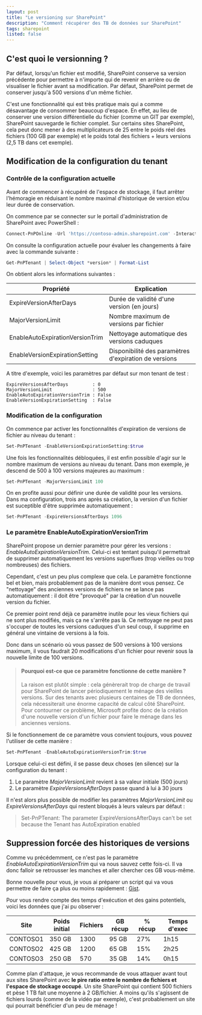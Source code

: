 ```yaml
---
layout: post
title: "Le versioning sur SharePoint"
description: "Comment récupérer des TB de données sur SharePoint"
tags: sharepoint
listed: false
---
```


## C'est quoi le versionning ?

Par défaut, lorsqu'un fichier est modifié, SharePoint conserve sa version précédente pour permettre à n'importe qui de revenir en arrière ou de visualiser le fichier avant sa modification. Par défaut, SharePoint permet de conserver jusqu'à 500 versions d'un même fichier.

C'est une fonctionnalité qui est très pratique mais qui a comme désavantage de consommer beaucoup d'espace. En effet, au lieu de conserver une version différentielle du fichier (comme un GIT par exemple), SharePoint sauvegarde le fichier complet. Sur certains sites SharePoint, cela peut donc mener à des multiplicateurs de 25 entre le poids réel des fichiers (100 GB par exemple) et le poids total des fichiers + leurs versions (2,5 TB dans cet exemple).

## Modification de la configuration du tenant

### Contrôle de la configuration actuelle

Avant de commencer à récupéré de l'espace de stockage, il faut arrêter l'hémoragie en réduisant le nombre maximal d'historique de version et/ou leur durée de conservation.

On commence par se connecter sur le portail d'administration de SharePoint avec PowerShell :

```powershell
Connect-PnPOnline -Url 'https://contoso-admin.sharepoint.com' -Interactive
```

On consulte la configuration actuelle pour évaluer les changements à faire avec la commande suivante :

```powershell
Get-PnPTenant | Select-Object *version* | Format-List
```

On obtient alors les informations suivantes :

Propriété | Explication
--------- | -----------
ExpireVersionAfterDays | Durée de validité d'une version (en jours)
MajorVersionLimit | Nombre maximum de versions par fichier
EnableAutoExpirationVersionTrim | Nettoyage automatique des versions caduques
EnableVersionExpirationSetting | Disponibilité des paramètres d'expiration de versions

A titre d'exemple, voici les paramètres par défaut sur mon tenant de test :

```plaintext
ExpireVersionsAfterDays         : 0
MajorVersionLimit               : 500
EnableAutoExpirationVersionTrim : False
EnableVersionExpirationSetting  : False
```

### Modification de la configuration

On commence par activer les fonctionnalités d'expiration de versions de fichier au niveau du tenant :

```powershell
Set-PnPTenant -EnableVersionExpirationSetting:$true
```

Une fois les fonctionnalités débloquées, il est enfin possible d'agir sur le nombre maximum de versions au niveau du tenant. Dans mon exemple, je descend de 500 à 100 versions majeures au maximum :

```powershell
Set-PnPTenant -MajorVersionLimit 100
```

On en profite aussi pour définir une durée de validité pour les versions. Dans ma configuration, trois ans après sa création, la version d'un fichier est suceptible d'être supprimée automatiquement :

```powershell
Set-PnPTenant -ExpireVersionsAfterDays 1096
```

### Le paramètre EnableAutoExpirationVersionTrim

SharePoint propose un dernier paramètre pour gérer les versions : *EnableAutoExpirationVersionTrim*. Celui-ci est tentant puisqu'il permettrait de supprimer automatiquement les versions superflues (trop vieilles ou trop nombreuses) des fichiers.

Cependant, c'est un peu plus complexe que cela. Le paramètre fonctionne bel et bien, mais probablement pas de la manière dont vous pensez. Ce "nettoyage" des anciennes versions de fichiers ne se lance pas automatiquement : il doit être "provoqué" par la création d'un nouvelle version du fichier.

Ce premier point rend déjà ce paramètre inutile pour les vieux fichiers qui ne sont plus modifiés, mais ça ne s'arrête pas là. Ce nettoyage ne peut pas s'occuper de toutes les versions caduques d'un seul coup, il supprime en général une vintaine de versions à la fois.

Donc dans un scénario où vous passez de 500 versions à 100 versions maximum, il vous faudrait 20 modifications d'un fichier pour revenir sous la nouvelle limite de 100 versions.

> #### Pourquoi est-ce que ce paramètre fonctionne de cette manière ?
>
> La raison est plutôt simple : cela génèrerait trop de charge de travail pour SharePoint de lancer périodiquement le ménage des vieilles versions. Sur des tenants avec plusieurs centaines de TB de données, cela nécessiterait une énorme capacité de calcul côté SharePoint. Pour contourner ce problème, Microsoft profite donc de la création d'une nouvelle version d'un fichier pour faire le ménage dans les anciennes versions.

Si le fonctionnement de ce paramètre vous convient toujours, vous pouvez l'utiliser de cette manière :

```powershell
Set-PnPTenant -EnableAutoExpirationVersionTrim:$true
```

Lorsque celui-ci est défini, il se passe deux choses (en silence) sur la configuration du tenant :

1. Le paramètre *MajorVersionLimit* revient à sa valeur initiale (500 jours)
2. Le paramètre *ExpireVersionsAfterDays* passe quand à lui à 30 jours

Il n'est alors plus possible de modifier les paramètres *MajorVersionLimit* ou *ExpireVersionsAfterDays* qui restent bloqués à leurs valeurs par défaut :

> Set-PnPTenant: The parameter ExpireVersionsAfterDays can't be set because the Tenant has AutoExpiration enabled

## Suppression forcée des historiques de versions

Comme vu précédemment, ce n'est pas le paramètre *EnableAutoExpirationVersionTrim* qui va nous sauvez cette fois-ci. Il va donc falloir se retrousser les manches et aller chercher ces GB vous-même.

Bonne nouvelle pour vous, je vous ai préparer un script qui va vous permettre de faire ça plus ou moins rapidement : [Gist](https://gist.github.com/leobouard).

Pour vous rendre compte des temps d'exécution et des gains potentiels, voici les données que j'ai pu observer :

Site     | Poids initial | Fichiers | GB récup | % récup | Temps d'exec
-------- | ------------- | -------- | -------- | ------- | ------------
CONTOSO1 | 350 GB        | 1300     | 95 GB    | 27%     | 1h15
CONTOSO2 | 425 GB        | 1200     | 65 GB    | 15%     | 2h25
CONTOSO3 | 250 GB        | 570      | 35 GB    | 14%     | 0h15

Comme plan d'attaque, je vous recommande de vous attaquer avant tout aux sites SharePoint avec **le pire ratio entre le nombre de fichiers et l'espace de stockage occupé**. Un site SharePoint qui contient 500 fichiers et pèse 1 TB fait une moyenne à 2 GB/fichier. A moins qu'ils s'agissent de fichiers lourds (comme de la vidéo par exemple), c'est probablement un site qui pourrait bénéficier d'un peu de ménage !
